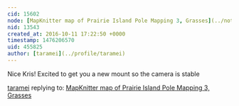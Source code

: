```yaml
---
cid: 15602
node: [MapKnitter map of Prairie Island Pole Mapping 3, Grasses](../notes/jkpetter/10-10-2016/mapknitter-map-of-prairie-island-pole-mapping-3-grasses)
nid: 13543
created_at: 2016-10-11 17:22:50 +0000
timestamp: 1476206570
uid: 455825
author: [taramei](../profile/taramei)
---
```


Nice Kris! Excited to get you a new mount so the camera is stable

[taramei](../profile/taramei) replying to: [MapKnitter map of Prairie Island Pole Mapping 3, Grasses](../notes/jkpetter/10-10-2016/mapknitter-map-of-prairie-island-pole-mapping-3-grasses)


